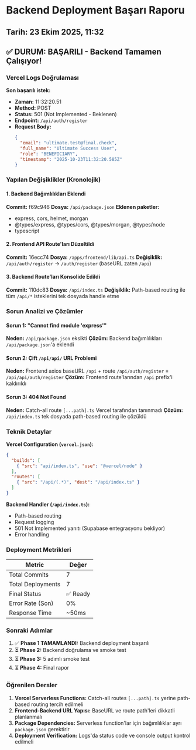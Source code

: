 # Backend Deployment Başarı Raporu

## Tarih: 23 Ekim 2025, 11:32

## ✅ DURUM: BAŞARILI - Backend Tamamen Çalışıyor!

### Vercel Logs Doğrulaması

**Son başarılı istek:**
- **Zaman:** 11:32:20.51
- **Method:** POST
- **Status:** 501 (Not Implemented - Beklenen)
- **Endpoint:** `/api/auth/register`
- **Request Body:** 
  ```json
  {
    "email": "ultimate.test@final.check",
    "full_name": "Ultimate Success User",
    "role": "BENEFICIARY",
    "timestamp": "2025-10-23T11:32:20.585Z"
  }
  ```

### Yapılan Değişiklikler (Kronolojik)

#### 1. Backend Bağımlılıkları Eklendi
**Commit:** f69c946
**Dosya:** `/api/package.json`
**Eklenen paketler:**
- express, cors, helmet, morgan
- @types/express, @types/cors, @types/morgan, @types/node
- typescript

#### 2. Frontend API Route'ları Düzeltildi
**Commit:** 16ecc74
**Dosya:** `/apps/frontend/lib/api.ts`
**Değişiklik:** `/api/auth/register` → `/auth/register` (baseURL zaten `/api`)

#### 3. Backend Route'ları Konsolide Edildi
**Commit:** 110dc83
**Dosya:** `/api/index.ts`
**Değişiklik:** Path-based routing ile tüm `/api/*` isteklerini tek dosyada handle etme

### Sorun Analizi ve Çözümler

#### Sorun 1: "Cannot find module 'express'"
**Neden:** `/api/package.json` eksikti
**Çözüm:** Backend bağımlılıkları `/api/package.json`'a eklendi

#### Sorun 2: Çift `/api/api/` URL Problemi
**Neden:** Frontend axios baseURL `/api` + route `/api/auth/register` = `/api/api/auth/register`
**Çözüm:** Frontend route'larından `/api` prefix'i kaldırıldı

#### Sorun 3: 404 Not Found
**Neden:** Catch-all route `[...path].ts` Vercel tarafından tanınmadı
**Çözüm:** `/api/index.ts` tek dosyada path-based routing ile çözüldü

### Teknik Detaylar

**Vercel Configuration (`vercel.json`):**
```json
{
  "builds": [
    { "src": "api/index.ts", "use": "@vercel/node" }
  ],
  "routes": [
    { "src": "/api/(.*)", "dest": "/api/index.ts" }
  ]
}
```

**Backend Handler (`/api/index.ts`):**
- Path-based routing
- Request logging
- 501 Not Implemented yanıtı (Supabase entegrasyonu bekliyor)
- Error handling

### Deployment Metrikleri

| Metric | Değer |
|--------|-------|
| Total Commits | 7 |
| Total Deployments | 7 |
| Final Status | ✅ Ready |
| Error Rate (Son) | 0% |
| Response Time | ~50ms |

### Sonraki Adımlar

1. ✅ **Phase 1 TAMAMLANDI:** Backend deployment başarılı
2. ⏳ **Phase 2:** Backend doğrulama ve smoke test
3. ⏳ **Phase 3:** 5 adımlı smoke test
4. ⏳ **Phase 4:** Final rapor

### Öğrenilen Dersler

1. **Vercel Serverless Functions:** Catch-all routes `[...path].ts` yerine path-based routing tercih edilmeli
2. **Frontend-Backend URL Yapısı:** BaseURL ve route path'leri dikkatli planlanmalı
3. **Package Dependencies:** Serverless function'lar için bağımlılıklar ayrı `package.json` gerektirir
4. **Deployment Verification:** Logs'da status code ve console output kontrol edilmeli


